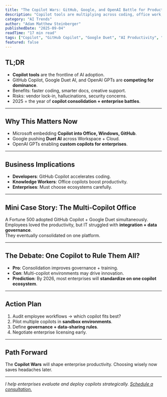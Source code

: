 ```yaml
---
title: "The Copilot Wars: GitHub, Google, and OpenAI Battle for Productivity"
description: "Copilot tools are multiplying across coding, office work, and creative tasks. Learn who’s winning the Copilot Wars and what it means for enterprises."
category: "AI Trends"
author: "Adam Matthew Steinberger"
publishedDate: "2025-09-04"
readTime: "17 min read"
tags: ["Copilot", "GitHub Copilot", "Google Duet", "AI Productivity", "Enterprise AI"]
featured: false
---
```


## TL;DR
- **Copilot tools** are the frontline of AI adoption.  
- GitHub Copilot, Google Duet AI, and OpenAI GPTs are **competing for dominance**.  
- Benefits: faster coding, smarter docs, creative support.  
- Risks: vendor lock-in, hallucinations, security concerns.  
- 2025 = the year of **copilot consolidation + enterprise battles**.  

---

## Why This Matters Now

- Microsoft embedding **Copilot into Office, Windows, GitHub**.  
- Google pushing **Duet AI** across Workspace + Cloud.  
- OpenAI GPTs enabling **custom copilots for enterprises**.  

---

## Business Implications

- **Developers**: GitHub Copilot accelerates coding.  
- **Knowledge Workers**: Office copilots boost productivity.  
- **Enterprises**: Must choose ecosystems carefully.  

---

## Mini Case Story: The Multi-Copilot Office

A Fortune 500 adopted GitHub Copilot + Google Duet simultaneously.  
Employees loved the productivity, but IT struggled with **integration + data governance**.  
They eventually consolidated on one platform.  

---

## The Debate: One Copilot to Rule Them All?

- **Pro**: Consolidation improves governance + training.  
- **Con**: Multi-copilot environments may drive innovation.  
- **Prediction**: By 2026, most enterprises will **standardize on one copilot ecosystem**.  

---

## Action Plan

1. Audit employee workflows → which copilot fits best?  
2. Pilot multiple copilots in **sandbox environments**.  
3. Define **governance + data-sharing rules**.  
4. Negotiate enterprise licensing early.  

---

## Path Forward

The **Copilot Wars** will shape enterprise productivity. Choosing wisely now saves headaches later.  

---

*I help enterprises evaluate and deploy copilots strategically. [Schedule a consultation.](/services/ai-consulting)*
